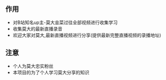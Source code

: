 ## 作用
- 对B站知名up主-莫大韭菜过往全部视频进行收集学习
- 收集莫大的最新直播录音
- 欢迎大家对莫大,最新直播视频进行分享(提供最新完整直播视频的录播地址)
## 注意
- 个人为莫大忠实粉丝
- 本项目的为了个人学习莫大分享的知识